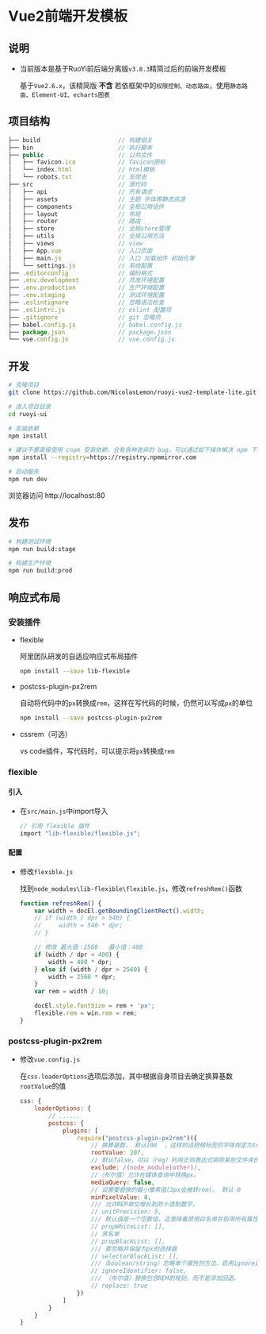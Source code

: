 # Vue2前端开发模板

## 说明

* 当前版本是基于RuoYi前后端分离版`v3.8.3`精简过后的前端开发模板
  
  基于`Vue2.6.x`，该精简版 **不含** 若依框架中的`权限控制、动态路由`，使用`静态路由、Element-UI、echarts图表`

## 项目结构

```js
├── build                      // 构建相关  
├── bin                        // 执行脚本
├── public                     // 公共文件
│   ├── favicon.ico            // favicon图标
│   └── index.html             // html模板
│   └── robots.txt             // 反爬虫
├── src                        // 源代码
│   ├── api                    // 所有请求
│   ├── assets                 // 主题 字体等静态资源
│   ├── components             // 全局公用组件
│   ├── layout                 // 布局
│   ├── router                 // 路由
│   ├── store                  // 全局store管理
│   ├── utils                  // 全局公用方法
│   ├── views                  // view
│   ├── App.vue                // 入口页面
│   ├── main.js                // 入口 加载组件 初始化等
│   └── settings.js            // 系统配置
├── .editorconfig              // 编码格式
├── .env.development           // 开发环境配置
├── .env.production            // 生产环境配置
├── .env.staging               // 测试环境配置
├── .eslintignore              // 忽略语法检查
├── .eslintrc.js               // eslint 配置项
├── .gitignore                 // git 忽略项
├── babel.config.js            // babel.config.js
├── package.json               // package.json
└── vue.config.js              // vue.config.js
```

## 开发

```bash
# 克隆项目
git clone https://github.com/NicolasLemon/ruoyi-vue2-template-lite.git

# 进入项目目录
cd ruoyi-ui

# 安装依赖
npm install

# 建议不要直接使用 cnpm 安装依赖，会有各种诡异的 bug。可以通过如下操作解决 npm 下载速度慢的问题
npm install --registry=https://registry.npmmirror.com

# 启动服务
npm run dev
```

浏览器访问 http://localhost:80

## 发布

```bash
# 构建测试环境
npm run build:stage

# 构建生产环境
npm run build:prod
```

## 响应式布局

### 安装插件

* flexible
  
  阿里团队研发的自适应响应式布局插件
  
  ```bash
  npm install --save lib-flexible
  ```

* postcss-plugin-px2rem
  
  自动将代码中的`px`转换成`rem`，这样在写代码的时候，仍然可以写成`px`的单位
  
  ```bash
  npm install --save postcss-plugin-px2rem
  ```

* cssrem（可选）
  
  vs code插件，写代码时，可以提示将`px`转换成`rem`

### flexible

#### 引入

* 在`src/main.js`中import导入
  
  ```v
  // 引用 flexible 插件
  import "lib-flexible/flexible.js";
  ```

#### 配置

* 修改`flexible.js`
  
  找到`node_modules\lib-flexible\flexible.js`，修改`refreshRem()`函数
  
  ```js
  function refreshRem() {
      var width = docEl.getBoundingClientRect().width;
      // if (width / dpr > 540) {
      //     width = 540 * dpr;
      // }
  
      // 修改 最大值：2560   最小值：400
      if (width / dpr < 400) {
          width = 400 * dpr;
      } else if (width / dpr > 2560) {
          width = 2560 * dpr;
      }
      var rem = width / 10;
  
      docEl.style.fontSize = rem + 'px';
      flexible.rem = win.rem = rem;
  }
  ```

### postcss-plugin-px2rem

* 修改`vue.config.js`
  
  在`css.loaderOptions`选项后添加，其中根据自身项目去确定换算基数`rootValue`的值
  
  ```js
  css: {
      loaderOptions: {
          // ......
          postcss: {
              plugins: [
                  require("postcss-plugin-px2rem")({
                      // 换算基数， 默认100  ，这样的话把根标签的字体规定为1rem为50px,这样就可以从设计稿上量出多少个px直接在代码中写多上px了。
                      rootValue: 207,
                      // 默认false，可以（reg）利用正则表达式排除某些文件夹的方法，例如/(node_module)/ 。如果想把前端UI框架内的px也转换成rem，请把此属性设为默认值
                      exclude: /(node_module|other)/,
                      //（布尔值）允许在媒体查询中转换px。
                      mediaQuery: false,
                      // 设置要替换的最小像素值(3px会被转rem)。 默认 0
                      minPixelValue: 0,
                      /// 允许REM单位增长到的十进制数字。
                      // unitPrecision: 5, 
                      /// 默认值是一个空数组，这意味着禁用白名单并启用所有属性。
                      // propWhiteList: [],  
                      // 黑名单
                      // propBlackList: [], 
                      /// 要忽略并保留为px的选择器
                      // selectorBlackList: [], 
                      ///（boolean/string）忽略单个属性的方法，启用ignoreidentifier后，replace将自动设置为true。
                      // ignoreIdentifier: false,
                      /// （布尔值）替换包含REM的规则，而不是添加回退。
                      // replace: true
                  })
              ]
          }
      }
  }
  ```